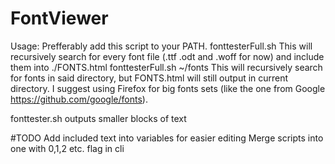 # FontViewer

Usage:
Prefferably add this script to your PATH.
fonttesterFull.sh
This will recursively search for every font file (.ttf .odt and .woff for now) and include them into ./FONTS.html
fonttesterFull.sh ~/fonts
This will recursively search for fonts in said directory, but FONTS.html will still output in current directory. 
I suggest using Firefox for big fonts sets (like the one from Google https://github.com/google/fonts).

fonttester.sh outputs smaller blocks of text

#TODO
Add included text into variables for easier editing
Merge scripts into one with 0,1,2 etc. flag in cli
